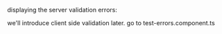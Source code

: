 displaying the server validation errors:

we'll introduce client side validation later.
go to test-errors.component.ts
